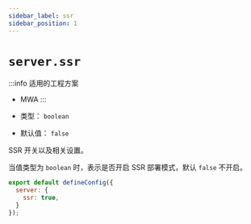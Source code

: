 ```yaml
---
sidebar_label: ssr
sidebar_position: 1
---
```

# `server.ssr`

:::info 适用的工程方案
* MWA
:::

* 类型： `boolean`
* 默认值： `false`

SSR 开关以及相关设置。

当值类型为 `boolean` 时，表示是否开启 SSR 部署模式，默认 `false` 不开启。

```js title="modern.config.js"
export default defineConfig({
  server: {
    ssr: true,
  }
});
```

